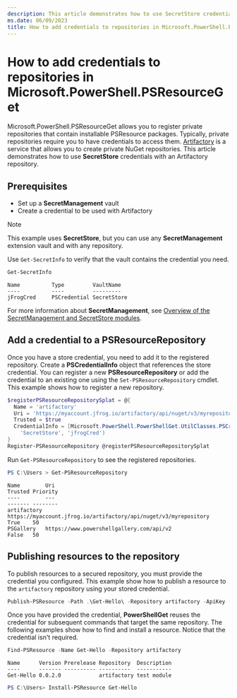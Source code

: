 ```yaml
---
description: This article demonstrates how to use SecretStore credentials with an Artifactory repository.
ms.date: 06/09/2023
title: How to add credentials to repositories in Microsoft.PowerShell.PSResourceGet
---
```

# How to add credentials to repositories in Microsoft.PowerShell.PSResourceGet

Microsoft.PowerShell.PSResourceGet allows you to register private repositories that contain
installable PSResource packages. Typically, private repositories require you to have credentials to
access them. [Artifactory][02] is a service that allows you to create private NuGet repositories.
This article demonstrates how to use **SecretStore** credentials with an Artifactory repository.

## Prerequisites

- Set up a **SecretManagement** vault
- Create a credential to be used with Artifactory

> [!NOTE]
> This example uses **SecretStore**, but you can use any **SecretManagement** extension vault and
> with any repository.

Use `Get-SecretInfo` to verify that the vault contains the credential you need.

```powershell
Get-SecretInfo
```

```Output
Name          Type         VaultName
----          ----         ---------
jFrogCred     PSCredential SecretStore
```

For more information about **SecretManagement**, see
[Overview of the SecretManagement and SecretStore modules][01].

## Add a credential to a PSResourceRepository

Once you have a store credential, you need to add it to the registered repository. Create a
**PSCredentialInfo** object that references the store credential. You can register a new
**PSResourceRepository** or add the credential to an existing one using the
`Set-PSResourceRepository` cmdlet. This example shows how to register a new repository.

```powershell
$registerPSResourceRepositorySplat = @{
  Name = 'artifactory'
  Uri = 'https://myaccount.jfrog.io/artifactory/api/nuget/v3/myrepository'
  Trusted = $true
  CredentialInfo = [Microsoft.PowerShell.PowerShellGet.UtilClasses.PSCredentialInfo]::new(
    'SecretStore', 'jfrogCred')
}
Register-PSResourceRepository @registerPSResourceRepositorySplat
```

Run `Get-PSResourceRepository` to see the registered repositories.

```powershell
PS C:\Users > Get-PSResourceRepository
```

```Output
Name        Uri                                                                 Trusted Priority
----        ---                                                                 ------- --------
artifactory https://myaccount.jfrog.io/artifactory/api/nuget/v3/myrepository    True    50
PSGallery   https://www.powershellgallery.com/api/v2                            False   50
```

## Publishing resources to the repository

To publish resources to a secured repository, you must provide the credential you configured. This
example show how to publish a resource to the `artifactory` repository using your stored credential.

```powershell
Publish-PSResource -Path .\Get-Hello\ -Repository artifactory -ApiKey (Get-Secret jfrogPublish)
```

Once you have provided the credential, **PowerShellGet** reuses the credential for subsequent
commands that target the same repository. The following examples show how to find and install a
resource. Notice that the credential isn't required.

```powershell
Find-PSResource -Name Get-Hello -Repository artifactory
```

```Output
Name      Version Prerelease Repository  Description
----      ------- ---------- ----------  -----------
Get-Hello 0.0.2.0            artifactory test module
```

```powershell
PS C:\Users> Install-PSResource Get-Hello
```

<!-- link references -->
[01]: /powershell/utility-modules/secretmanagement/overview
[02]: https://jfrog.com/artifactory/
